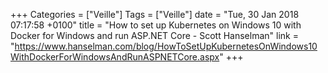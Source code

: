 +++
Categories = ["Veille"]
Tags = ["Veille"]
date = "Tue, 30 Jan 2018 07:17:58 +0100"
title = "How to set up Kubernetes on Windows 10 with Docker for Windows and run ASP.NET Core - Scott Hanselman"
link = "https://www.hanselman.com/blog/HowToSetUpKubernetesOnWindows10WithDockerForWindowsAndRunASPNETCore.aspx"
+++

